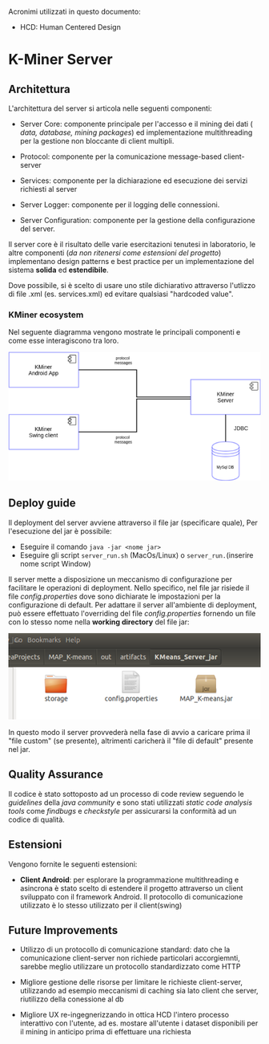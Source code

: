 Acronimi utilizzati in questo documento:
* HCD: Human Centered Design

# K-Miner Server

## Architettura
L'architettura del server si articola nelle seguenti componenti:

* Server Core: componente principale per l'accesso e il mining dei dati ( *data, database, mining packages*) ed implementazione multithreading per la gestione non bloccante di client multipli.
* Protocol: componente per la comunicazione message-based client-server
* Services: componente per la dichiarazione ed esecuzione dei servizi richiesti al server
* Server Logger: componente per il logging delle connessioni.


* Server Configuration: componente per la gestione della configurazione del server.

Il server core è il risultato delle varie esercitazioni tenutesi in laboratorio, le altre componenti (*da non ritenersi come estensioni del progetto*) implementano design patterns e best practice per un implementazione del sistema **solida** ed **estendibile**.

Dove possibile, si è scelto di usare uno stile dichiarativo attraverso l'utlizzo di file .xml (es. services.xml) ed evitare qualsiasi "hardcoded value".

### KMiner ecosystem
Nel seguente diagramma vengono mostrate le principali componenti e come esse interagiscono tra loro.

![](img/components_diagram.png)


## Deploy guide
Il deployment del server avviene attraverso il file jar (specificare quale), Per l'esecuzione del jar è possibile:

* Eseguire il comando `java -jar <nome jar>`
* Eseguire gli script `server_run.sh` (MacOs/Linux) o `server_run.`(inserire nome script Window)



Il server mette a disposizione un meccanismo di configurazione per facilitare le operazioni di deployment.
Nello specifico, nel file jar risiede il file _config.properties_ dove sono dichiarate le impostazioni per la configurazione di default. Per adattare il server all'ambiente di deployment, può essere effettuato l'overriding del file _config.properties_ fornendo un file con lo stesso nome nella **working directory** del file jar:

![](img/deploy.png)

In questo modo il server provvederà nella fase di avvio a caricare prima il "file custom" (se presente), altrimenti caricherà il "file di default"  presente nel jar.

## Quality Assurance
Il codice è stato sottoposto ad un processo di code review seguendo le *guidelines* della *java community* e sono stati utilizzati *static code analysis tools* come *findbugs* e *checkstyle* per assicurarsi la conformità ad un codice di qualità.


## Estensioni
Vengono fornite le seguenti estensioni:
* **Client Android**: per esplorare la programmazione multithreading e asincrona è stato scelto di estendere il progetto attraverso un client sviluppato con il framework Android. Il protocollo di comunicazione utilizzato è lo stesso utilizzato per il client(swing)

## Future Improvements
* Utilizzo di un protocollo di comunicazione standard: dato che la comunicazione client-server non richiede particolari accorgiemnti, sarebbe meglio utilizzare un protocollo standardizzato come HTTP

* Migliore gestione delle risorse per limitare le richieste client-server, utilizzando ad esempio meccanismi di caching sia lato client che server, riutilizzo della conessione al db

* Migliore UX re-ingegnerizzando in ottica HCD l'intero processo interattivo con l'utente, ad es. mostare all'utente i dataset disponibili per il mining in anticipo prima di effettuare una richiesta